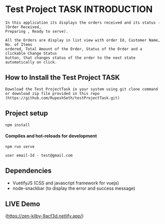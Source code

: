 # Test Project TASK INTRODUCTION

```
In this application its displays the orders received and its status - (Order Received,
Preparing , Ready to serve).

All the Orders are display in list view with order Id, Customer Name, No. of Items
ordered, Total Amount of the Order, Status of the Order and a clickable Change Status
button, that changes status of the order to the next state automatically on click.

```
## How to Install the Test Project TASK
```
Download the Test ProjectTask in your system using git clone command or download zip file provided in this repo 
(https://github.com/RupeshSeth/testProjectTask.git)
```
## Project setup
```
npm install
```
#### Compiles and hot-reloads for development
```
npm run serve
```


```
user email-Id - test@gmail.com

```

## Dependencies
- VuetifyJS (CSS and javascript framework for vuejs)
- node-snackbar (to display the error and success message)

## LIVE Demo 
(https://zen-kilby-9acf3d.netlify.app/) 
